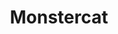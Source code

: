 ---
title: Monstercat
crosslinks:
- youtubefactsbot
- tmsbmeta
- EDM
- place
- john_yukis_bots
- electronicmusic
- trap
- youtubot
- subgenreid
- u_imguralbumbot
- MonstercatFlairTest
- xkcd
- totallynotrobots
- anti_gif_bot
- mcfanfics
- headphones
- SummerReddit
- MonstercatTestCSS
- dataisbeautiful
- Music
---